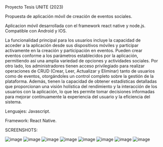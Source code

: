 Proyecto Tesis UNITE (2023)
 
Propuesta de aplicación móvil de creación de eventos sociales.

Aplicacion móvil desarrollada con el framework react native y node.js. Compatible con Android y IOS.

La funcionalidad principal para los usuarios incluye la capacidad de acceder a la aplicación desde sus dispositivos móviles y participar 
activamente en la creación y participación en eventos. Pueden crear eventos conforme a los parámetros establecidos por la aplicación, permitiendo
así una amplia variedad de opciones y actividades sociales. Por otro lado, los administradores tienen acceso privilegiado para realizar 
operaciones de CRUD (Crear, Leer, Actualizar y Eliminar) tanto de usuarios como de eventos, otorgándoles un control completo sobre la gestión de la plataforma.
Además, tienen la capacidad de obtener estadísticas detalladas que proporcionan una visión holística del rendimiento y la interacción de los usuarios con la aplicación,
lo que les permite tomar decisiones informadas para mejorar continuamente la experiencia del usuario y la eficiencia del sistema.

Lenguajes: Javascript.

Framework: React Native.


SCREENSHOTS:

![image](https://github.com/sroachc/Proyecto-Tesis/assets/71527904/d95f77fb-aacb-4df1-bc3e-79c85d04be66)
![image](https://github.com/sroachc/Proyecto-Tesis/assets/71527904/372b6c43-964f-4dba-a69d-d545160b7607)
![image](https://github.com/sroachc/Proyecto-Tesis/assets/71527904/c3869532-fb99-4e4d-986d-13809d562509)
![image](https://github.com/sroachc/Proyecto-Tesis/assets/71527904/9c1b9eab-8170-4866-84b6-cf7a7f748da2)
![image](https://github.com/sroachc/Proyecto-Tesis/assets/71527904/c756354e-42e4-47e2-a85b-f743a43d6c7d)
![image](https://github.com/sroachc/Proyecto-Tesis/assets/71527904/ed5fe36c-86a9-44e9-bce4-eea959cdaf6b)
![image](https://github.com/sroachc/Proyecto-Tesis/assets/71527904/f8ce4d28-2880-472e-9f43-4e4058b312cf)
![image](https://github.com/sroachc/Proyecto-Tesis/assets/71527904/11039eee-cc56-4344-886d-3c8db815276c)
